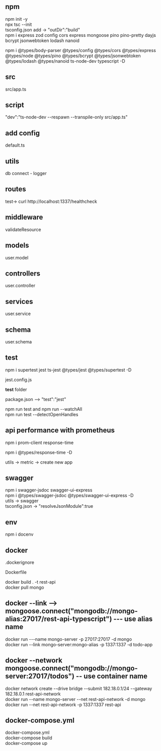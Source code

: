 ## npm 
npm init -y <br/>
npx tsc --init <br/> 
tsconfig.json add ->  "outDir":"build" <br/>
npm i express zod config cors express mongoose pino pino-pretty dayjs bcrypt jsonwebtoken lodash nanoid <br/>

npm i @types/body-parser @types/config @types/cors @types/express @types/node @types/pino @types/bcrypt @types/jsonwebtoken @types/lodash @types/nanoid ts-node-dev typescript -D

## src
src/app.ts<br/>

## script
"dev":"ts-node-dev --respawn --transpile-only src/app.ts"<br/>

## add config
default.ts

## utils
db connect - logger 

## routes
test-> curl http://localhost:1337/healthcheck

## middleware 
validateResource

## models
user.model

## controllers
user.controller

## services
user.service

## schema
user.schema


## test 
npm i supertest jest ts-jest @types/jest @types/supertest -D <br/>

jest.config.js <br/>

__test__ folder <br/>

package.json --> "test":"jest"

npm run test and npm run --watchAll <br/> 
npm run test --detectOpenHandles

## api performance with prometheus

npm i prom-client response-time

npm i @types/response-time -D <br/>

utils -> metric -> create new app 

## swagger 
npm i swagger-jsdoc swagger-ui-express <br/>
npm i @types/swagger-jsdoc @types/swagger-ui-express -D <br/>
utils -> swagger <br/> 
tsconfig.json -> "resolveJsonModule":true <br/>




## env 
npm i docenv

## docker 
.dockerignore <br/>

Dockerfile <br/>

docker build . -t rest-api<br/>
docker pull mongo<br/>
 
## docker --link  --> mongoose.connect("mongodb://mongo-alias:27017/rest-api-typescript") --- use alias name 
docker run ---name mongo-server -p 27017:27017 -d mongo<br/> 
docker run --link mongo-server:mongo-alias -p 1337:1337 -d todo-app<br/>

## docker --network mongoose.connect("mongodb://mongo-server:27017/todos") -- use container name
docker network create --drive bridge --submit 182.18.0.1/24 --gateway 182.18.0.1 rest-api-network <br/>
docker run --name mongo-server --net rest-api-network -d mongo<br/>
docker run --net rest-api-network -p 1337:1337 rest-api <br/>

## docker-compose.yml
docker-compose.yml <br/>
docker-compose build<br/>
docker-compose up <br/>


